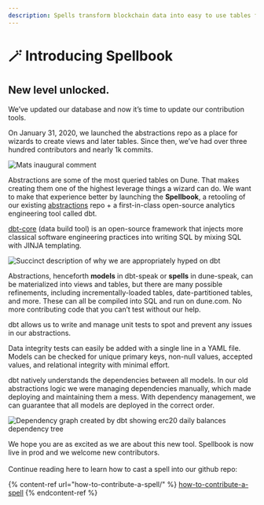 ```yaml
---
description: Spells transform blockchain data into easy to use tables for all analysts!
---
```


# 🪄 Introducing Spellbook

## New level unlocked.&#x20;

We’ve updated our database and now it’s time to update our contribution tools.

On January 31, 2020, we launched the abstractions repo as a place for wizards to create views and later tables. Since then, we’ve had over three hundred contributors and nearly 1k commits.

![Mats inaugural comment](https://lh3.googleusercontent.com/meUyvFUduwOIY8pm1I0Ce2HTTSndb5rgGycrWEWzcIeMCNsluARtfEP980iyJ0oiURs-KI6S8iF5vRiemNol7nEZn4UZjFUqhADOPlxXkdimu7T5jA-gisFoEzkoGszWTuXNoZpbj5rRU3EWPk8)

Abstractions are some of the most queried tables on Dune. That makes creating them one of the highest leverage things a wizard can do. We want to make that experience better by launching the **Spellbook**, a retooling of our existing [abstractions](https://github.com/duneanalytics/abstractions) repo + a first-in-class open-source analytics engineering tool called dbt.

[dbt-core](https://docs.getdbt.com/docs/introduction) (data build tool) is an open-source framework that injects more classical software engineering practices into writing SQL by mixing SQL with JINJA templating.

![Succinct description of why we are appropriately hyped on dbt ](https://lh5.googleusercontent.com/qloTvFTbRUeDcK3L5jecL7DbRzxhx8LrMf20RP6U3Wd4EWPKRQSgkctH8a9KpUPfUW6PdosA6uAxOiscz0tfCHifZNtanIiTyLhfCtQmCv159iHHerUEo4SAF\_Os\_s3BMEPj99\_J1Qendyi\_W00)

Abstractions, henceforth **models** in dbt-speak or **spells** in dune-speak, can be materialized into views and tables, but there are many possible refinements, including incrementally-loaded tables, date-partitioned tables, and more. These can all be compiled into SQL and run on dune.com. No more contributing code that you can’t test without our help.

dbt allows us to write and manage unit tests to spot and prevent any issues in our abstractions.

Data integrity tests can easily be added with a single line in a YAML file. Models can be checked for unique primary keys, non-null values, accepted values, and relational integrity with minimal effort.

dbt natively understands the dependencies between all models. In our old abstractions logic we were managing dependencies manually, which made deploying and maintaining them a mess. With dependency management, we can guarantee that all models are deployed in the correct order.

![Dependency graph created by dbt showing erc20 daily balances dependency tree](https://lh5.googleusercontent.com/0WikhWy2j\_jonRdBkuf0S2Z9f2ZJegTnM4WQjKZpO0T-biYx\_JNzBceEuM10AevnCeSE077ikWSFGicf90XBvCxa1XGOVYxi4hVCsP6HRwLFjugV6gTQSn15aviuQ1VQ0nYb0ir4pmRqKR3DV9g)

We hope you are as excited as we are about this new tool. Spellbook is now live in prod and we welcome new contributors.\
\
Continue reading here to learn how to cast a spell into our github repo:&#x20;

{% content-ref url="how-to-contribute-a-spell/" %}
[how-to-contribute-a-spell](how-to-contribute-a-spell/)
{% endcontent-ref %}
